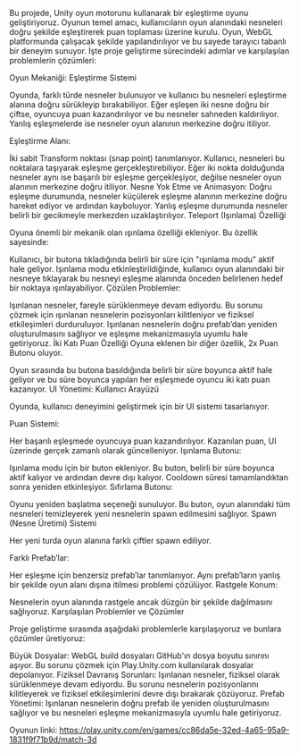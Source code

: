 Bu projede, Unity oyun motorunu kullanarak bir eşleştirme oyunu geliştiriyoruz. Oyunun temel amacı, kullanıcıların oyun alanındaki nesneleri doğru şekilde eşleştirerek puan toplaması üzerine kurulu. Oyun, WebGL platformunda çalışacak şekilde yapılandırılıyor ve bu sayede tarayıcı tabanlı bir deneyim sunuyor. İşte proje geliştirme sürecindeki adımlar ve karşılaşılan problemlerin çözümleri:

Oyun Mekaniği: Eşleştirme Sistemi

Oyunda, farklı türde nesneler bulunuyor ve kullanıcı bu nesneleri eşleştirme alanına doğru sürükleyip bırakabiliyor. Eğer eşleşen iki nesne doğru bir çiftse, oyuncuya puan kazandırılıyor ve bu nesneler sahneden kaldırılıyor. Yanlış eşleşmelerde ise nesneler oyun alanının merkezine doğru itiliyor.

Eşleştirme Alanı:

İki sabit Transform noktası (snap point) tanımlanıyor. Kullanıcı, nesneleri bu noktalara taşıyarak eşleşme gerçekleştirebiliyor.
Eğer iki nokta dolduğunda nesneler aynı ise başarılı bir eşleşme gerçekleşiyor, değilse nesneler oyun alanının merkezine doğru itiliyor.
Nesne Yok Etme ve Animasyon:
Doğru eşleşme durumunda, nesneler küçülerek eşleşme alanının merkezine doğru hareket ediyor ve ardından kayboluyor.
Yanlış eşleşme durumunda nesneler belirli bir gecikmeyle merkezden uzaklaştırılıyor.
Teleport (Işınlama) Özelliği

Oyuna önemli bir mekanik olan ışınlama özelliği ekleniyor. Bu özellik sayesinde:

Kullanıcı, bir butona tıkladığında belirli bir süre için "ışınlama modu" aktif hale geliyor.
Işınlama modu etkinleştirildiğinde, kullanıcı oyun alanındaki bir nesneye tıklayarak bu nesneyi eşleşme alanında önceden belirlenen hedef bir noktaya ışınlayabiliyor.
Çözülen Problemler:

Işınlanan nesneler, fareyle sürüklenmeye devam ediyordu. Bu sorunu çözmek için ışınlanan nesnelerin pozisyonları kilitleniyor ve fiziksel etkileşimleri durduruluyor.
Işınlanan nesnelerin doğru prefab’dan yeniden oluşturulmasını sağlıyor ve eşleşme mekanizmasıyla uyumlu hale getiriyoruz.
İki Katı Puan Özelliği
Oyuna eklenen bir diğer özellik, 2x Puan Butonu oluyor.

Oyun sırasında bu butona basıldığında belirli bir süre boyunca aktif hale geliyor ve bu süre boyunca yapılan her eşleşmede oyuncu iki katı puan kazanıyor.
UI Yönetimi: Kullanıcı Arayüzü

Oyunda, kullanıcı deneyimini geliştirmek için bir UI sistemi tasarlanıyor.

Puan Sistemi:

Her başarılı eşleşmede oyuncuya puan kazandırılıyor.
Kazanılan puan, UI üzerinde gerçek zamanlı olarak güncelleniyor.
Işınlama Butonu:

Işınlama modu için bir buton ekleniyor. Bu buton, belirli bir süre boyunca aktif kalıyor ve ardından devre dışı kalıyor.
Cooldown süresi tamamlandıktan sonra yeniden etkinleşiyor.
Sıfırlama Butonu:

Oyunu yeniden başlatma seçeneği sunuluyor. Bu buton, oyun alanındaki tüm nesneleri temizleyerek yeni nesnelerin spawn edilmesini sağlıyor.
Spawn (Nesne Üretimi) Sistemi

Her yeni turda oyun alanına farklı çiftler spawn ediliyor.

Farklı Prefab’lar:

Her eşleşme için benzersiz prefab’lar tanımlanıyor.
Aynı prefab’ların yanlış bir şekilde oyun alanı dışına itilmesi problemi çözülüyor.
Rastgele Konum:

Nesnelerin oyun alanında rastgele ancak düzgün bir şekilde dağılmasını sağlıyoruz.
Karşılaşılan Problemler ve Çözümler

Proje geliştirme sırasında aşağıdaki problemlerle karşılaşıyoruz ve bunlara çözümler üretiyoruz:

Büyük Dosyalar:
WebGL build dosyaları GitHub'ın dosya boyutu sınırını aşıyor. Bu sorunu çözmek için Play.Unity.com kullanılarak dosyalar depolanıyor.
Fiziksel Davranış Sorunları:
Işınlanan nesneler, fiziksel olarak sürüklenmeye devam ediyordu. Bu sorunu nesnelerin pozisyonlarını kilitleyerek ve fiziksel etkileşimlerini devre dışı bırakarak çözüyoruz.
Prefab Yönetimi:
Işınlanan nesnelerin doğru prefab ile yeniden oluşturulmasını sağlıyor ve bu nesneleri eşleşme mekanizmasıyla uyumlu hale getiriyoruz.

Oyunun linki: https://play.unity.com/en/games/cc86da5e-32ed-4a65-95a9-1831f9f71b9d/match-3d
